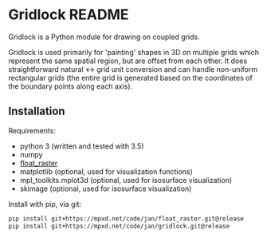 # Gridlock README

Gridlock is a Python module for drawing on coupled grids.

Gridlock is used primarily for 'painting' shapes in 3D on multiple grids which represent the
same spatial region, but are offset from each other. It does straightforward natural <-> grid unit
conversion and can handle non-uniform rectangular grids (the entire grid is generated based on
the coordinates of the boundary points along each axis).

## Installation

Requirements:
* python 3 (written and tested with 3.5)
* numpy
* [float_raster](https://mpxd.net/code/jan/float_raster)
* matplotlib (optional, used for visualization functions)
* mpl_toolkits.mplot3d (optional, used for isosurface visualization)
* skimage (optional, used for isosurface visualization)

Install with pip, via git:

```bash
pip install git+https://mpxd.net/code/jan/float_raster.git@release
pip install git+https://mpxd.net/code/jan/gridlock.git@release
```
